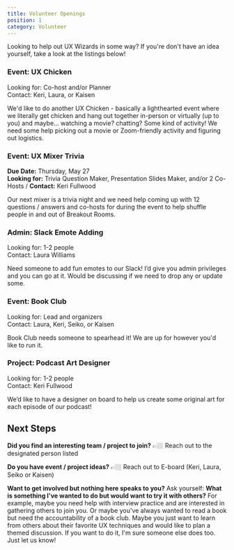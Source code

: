 ```yaml
---
title: Volunteer Openings
position: 1
category: Volunteer
---
```

Looking to help out UX Wizards in some way? If you're don't have an idea yourself, take a look at the listings below!

### Event: UX Chicken

Looking for: Co-host and/or Planner \
Contact: Keri, Laura, or Kaisen

We'd like to do another UX Chicken - basically a lighthearted event where we literally get chicken and hang out together in-person or virtually (up to you) and maybe... watching a movie? chatting? Some kind of activity! We need some help picking out a movie or Zoom-friendly activity and figuring out logistics.

### Event: UX Mixer Trivia

**Due Date:** Thursday, May 27 \
**Looking for:** Trivia Question Maker, Presentation Slides Maker, and/or 2 Co-Hosts /
**Contact:** Keri Fullwood

Our next mixer is a trivia night and we need help coming up with 12 questions / answers and co-hosts for during the event to help shuffle people in and out of Breakout Rooms.

### Admin: Slack Emote Adding

Looking for: 1-2 people \
Contact: Laura Williams

Need someone to add fun emotes to our Slack! I’d give you admin privileges and you can go at it. Would be discussing if we need to drop any or update some.

### Event: Book Club

Looking for: Lead and organizers \
Contact: Laura, Keri, Seiko, or Kaisen

Book Club needs someone to spearhead it! We are up for however you'd like to run it.

### Project: Podcast Art Designer

Looking for: 1-2 people \
Contact: Keri Fullwood

We’d like to have a designer on board to help us create some original art for each episode of our podcast!

## Next Steps

**Did you find an interesting team / project to join?**
👉🏼 Reach out to the designated person listed

**Do you have event / project ideas?** 
👉🏼 Reach out to E-board (Keri, Laura, Seiko or Kaisen)

**Want to get involved but nothing here speaks to you?**
Ask yourself: **What is something I've wanted to do but would want to try it with others?** For example, maybe you need help with interview practice and are interested in gathering others to join you. Or maybe you've always wanted to read a book but need the accountability of a book club. Maybe you just want to learn from others about their favorite UX techniques and would like to plan a themed discussion. If you want to do it, I'm sure someone else does too. Just let us know!